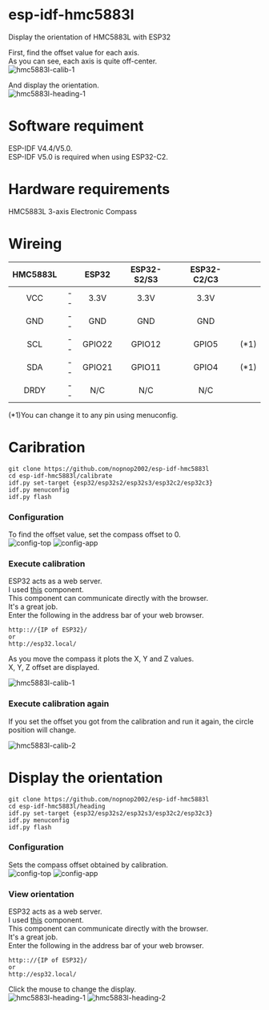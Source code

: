 # esp-idf-hmc5883l
Display the orientation of HMC5883L with ESP32

First, find the offset value for each axis.   
As you can see, each axis is quite off-center.   
![hmc5883l-calib-1](https://user-images.githubusercontent.com/6020549/232182195-a9fb53d5-d6fc-4382-9a82-28cdb911a82d.jpg)

And display the orientation.   
![hmc5883l-heading-1](https://user-images.githubusercontent.com/6020549/232182731-8f6870b9-8ce6-4d14-a39c-34c1a8123ef7.jpg)

# Software requiment
ESP-IDF V4.4/V5.0.   
ESP-IDF V5.0 is required when using ESP32-C2.   


# Hardware requirements
HMC5883L 3-axis Electronic Compass   


# Wireing
|HMC5883L||ESP32|ESP32-S2/S3|ESP32-C2/C3||
|:-:|:-:|:-:|:-:|:-:|:-:|
|VCC|--|3.3V|3.3V|3.3V||
|GND|--|GND|GND|GND||
|SCL|--|GPIO22|GPIO12|GPIO5|(*1)|
|SDA|--|GPIO21|GPIO11|GPIO4|(*1)|
|DRDY|--|N/C|N/C|N/C||

(*1)You can change it to any pin using menuconfig.   


# Caribration

```
git clone https://github.com/nopnop2002/esp-idf-hmc5883l
cd esp-idf-hmc5883l/calibrate
idf.py set-target {esp32/esp32s2/esp32s3/esp32c2/esp32c3}
idf.py menuconfig
idf.py flash
```


### Configuration   
To find the offset value, set the compass offset to 0.   
![config-top](https://user-images.githubusercontent.com/6020549/232182279-d0e97cef-1f45-4f86-9d71-b5c16fe77ebf.jpg)
![config-app](https://user-images.githubusercontent.com/6020549/232182280-c2ddc0bc-f2c2-462f-a6f2-d8a6e9664344.jpg)

### Execute calibration   
ESP32 acts as a web server.   
I used [this](https://github.com/Molorius/esp32-websocket) component.   
This component can communicate directly with the browser.   
It's a great job.   
Enter the following in the address bar of your web browser.   
```
http:://{IP of ESP32}/
or
http://esp32.local/
```

As you move the compass it plots the X, Y and Z values.   
X, Y, Z offset are displayed.   

![hmc5883l-calib-1](https://user-images.githubusercontent.com/6020549/232182195-a9fb53d5-d6fc-4382-9a82-28cdb911a82d.jpg)

### Execute calibration again   
If you set the offset you got from the calibration and run it again, the circle position will change.   

![hmc5883l-calib-2](https://user-images.githubusercontent.com/6020549/232182196-d71d4259-d06d-4207-a8a0-92eab2f3b20e.jpg)




# Display the orientation   



```
git clone https://github.com/nopnop2002/esp-idf-hmc5883l
cd esp-idf-hmc5883l/heading
idf.py set-target {esp32/esp32s2/esp32s3/esp32c2/esp32c3}
idf.py menuconfig
idf.py flash
```


### Configuration   
Sets the compass offset obtained by calibration.   
![config-top](https://user-images.githubusercontent.com/6020549/229249348-21ca8f80-e976-4ddb-8bca-435c475a3290.jpg)
![config-app](https://user-images.githubusercontent.com/6020549/229249346-0da21399-9640-4708-bdb6-beed7549d55a.jpg)


### View orientation   
ESP32 acts as a web server.   
I used [this](https://github.com/Molorius/esp32-websocket) component.   
This component can communicate directly with the browser.   
It's a great job.   
Enter the following in the address bar of your web browser.   
```
http:://{IP of ESP32}/
or
http://esp32.local/
```

Click the mouse to change the display.   
![hmc5883l-heading-1](https://user-images.githubusercontent.com/6020549/232182731-8f6870b9-8ce6-4d14-a39c-34c1a8123ef7.jpg)
![hmc5883l-heading-2](https://user-images.githubusercontent.com/6020549/232182732-710a315a-c8bc-406b-b39a-d050e84b6a26.jpg)

